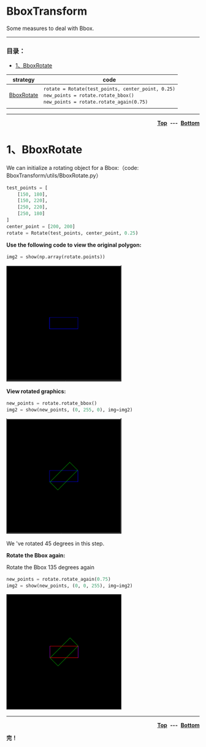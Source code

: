 # BboxTransform
Some measures to deal with Bbox.

---

### 目录：

* <a href="#1、BboxRotate">1、BboxRotate</a>



| strategy                                | code                                                         |
| --------------------------------------- | ------------------------------------------------------------ |
| <a href="#1、BboxRotate">BboxRotate</a> | ```rotate = Rotate(test_points, center_point, 0.25)```<br />```new_points = rotate.rotate_bbox()```<br />```new_points = rotate.rotate_again(0.75)``` |
|                                         |                                                              |



---

<p align="right">
    <b><a href="#top">Top</a></b>
	&nbsp;<b>---</b>&nbsp;
	<b><a href="#bottom">Bottom</a></b>
</p>

# 1、BboxRotate

We can initialize a rotating object for a Bbox:（code: BboxTransform/utils/BboxRotate.py）

```python
test_points = [
    [150, 180],
    [150, 220],
    [250, 220],
    [250, 180]
]
center_point = [200, 200]
rotate = Rotate(test_points, center_point, 0.25)
```

**Use the following code to view the original polygon:**

```python
img2 = show(np.array(rotate.points))
```

 <img src="images/image-20210522165321455.png" width=300>



**View rotated graphics:**

```python
new_points = rotate.rotate_bbox()
img2 = show(new_points, (0, 255, 0), img=img2)
```

 <img src="images/image-20210522165834946.png" width=300>

We 've rotated 45 degrees in this step.



**Rotate the Bbox again:**

Rotate the Bbox 135 degrees again

```python
new_points = rotate.rotate_again(0.75)
img2 = show(new_points, (0, 0, 255), img=img2)
```

 <img src="images/image-20210522170129899.png" width=300>

---

<p align="right">
    <b><a href="#top">Top</a></b>
	&nbsp;<b>---</b>&nbsp;
	<b><a href="#bottom">Bottom</a></b>
</p>

<p name="bottom" id="bottom">
    <b>完！</b>
</p>